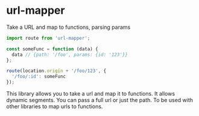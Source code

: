 # url-mapper
Take a URL and map to functions, parsing params

```js
import route from 'url-mapper';

const someFunc = function (data) {
  data // {path: '/foo', params: {id: '123'}}
};

route(location.origin + '/foo/123', {
  '/foo/:id': someFunc
});
```

This library allows you to take a url and map it to functions. It allows dynamic segments. You can pass a full url or just the path. To be used with other libraries to map urls to functions.
